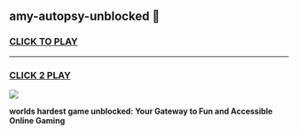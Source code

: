 
## amy-autopsy-unblocked 👋
<h3>
<a href="https://premium.freeplayer.one?title=amy-autopsy-unblocked&ref=14F">CLICK TO PLAY</a></h3>
<hr>

<h3>
<a href="https://premium.freeplayer.one?title=amy-autopsy-unblocked&ref=14F">CLICK 2 PLAY</a>
  
</h3>

<a href="https://premium.freeplayer.one?title=amy-autopsy-unblocked&ref=12F/"><img src="https://clearcache.store/games.png"></a>


**worlds hardest game unblocked: Your Gateway to Fun and Accessible Online Gaming**
